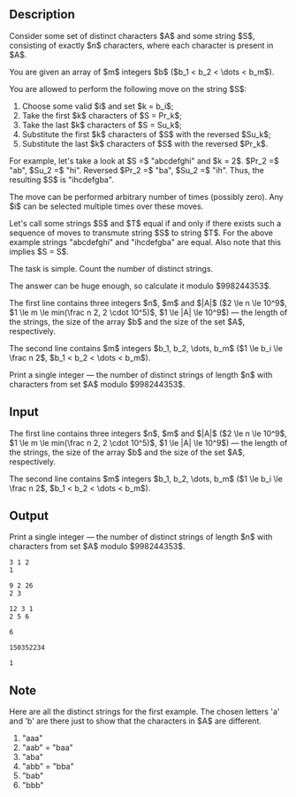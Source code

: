 ## Description

<div><p>Consider some set of distinct characters $A$ and some string $S$, consisting of exactly $n$ characters, where each character is present in $A$.</p><p>You are given an array of $m$ integers $b$ ($b_1 &lt; b_2 &lt; \dots &lt; b_m$). </p><p>You are allowed to perform the following move on the string $S$:</p><ol> <li> Choose some valid $i$ and set $k = b_i$; </li><li> Take the first $k$ characters of $S = Pr_k$; </li><li> Take the last $k$ characters of $S = Su_k$; </li><li> Substitute the first $k$ characters of $S$ with the reversed $Su_k$; </li><li> Substitute the last $k$ characters of $S$ with the reversed $Pr_k$. </li></ol><p>For example, let's take a look at $S =$ "<span class="tex-font-style-tt">abcdefghi</span>" and $k = 2$. $Pr_2 =$ "<span class="tex-font-style-tt">ab</span>", $Su_2 =$ "<span class="tex-font-style-tt">hi</span>". Reversed $Pr_2 =$ "<span class="tex-font-style-tt">ba</span>", $Su_2 =$ "<span class="tex-font-style-tt">ih</span>". Thus, the resulting $S$ is "<span class="tex-font-style-tt"><span class="tex-font-style-bf">ih</span>cdefg<span class="tex-font-style-bf">ba</span></span>".</p><p>The move can be performed arbitrary number of times (possibly zero). Any $i$ can be selected multiple times over these moves.</p><p>Let's call some strings $S$ and $T$ equal if and only if there exists such a sequence of moves to transmute string $S$ to string $T$. For the above example strings "<span class="tex-font-style-tt">abcdefghi</span>" and "<span class="tex-font-style-tt">ihcdefgba</span>" are equal. Also note that this implies $S = S$.</p><p>The task is simple. Count the number of distinct strings.</p><p>The answer can be huge enough, so calculate it modulo $998244353$.</p></div><div class="input-specification"><p>The first line contains three integers $n$, $m$ and $|A|$ ($2 \le n \le 10^9$, $1 \le m \le min(\frac n 2, 2 \cdot 10^5)$, $1 \le |A| \le 10^9$) — the length of the strings, the size of the array $b$ and the size of the set $A$, respectively.</p><p>The second line contains $m$ integers $b_1, b_2, \dots, b_m$ ($1 \le b_i \le \frac n 2$, $b_1 &lt; b_2 &lt; \dots &lt; b_m$).</p></div><div class="output-specification"><p>Print a single integer — the number of distinct strings of length $n$ with characters from set $A$ modulo $998244353$.</p></div>

## Input

<p>The first line contains three integers $n$, $m$ and $|A|$ ($2 \le n \le 10^9$, $1 \le m \le min(\frac n 2, 2 \cdot 10^5)$, $1 \le |A| \le 10^9$) — the length of the strings, the size of the array $b$ and the size of the set $A$, respectively.</p><p>The second line contains $m$ integers $b_1, b_2, \dots, b_m$ ($1 \le b_i \le \frac n 2$, $b_1 &lt; b_2 &lt; \dots &lt; b_m$).</p>

## Output

<p>Print a single integer — the number of distinct strings of length $n$ with characters from set $A$ modulo $998244353$.</p>





```input1
3 1 2
1

```




```input2
9 2 26
2 3

```




```input3
12 3 1
2 5 6

```




```output1
6

```




```output2
150352234

```




```output3
1

```



## Note

<p>Here are all the distinct strings for the first example. The chosen letters '<span class="tex-font-style-tt">a</span>' and '<span class="tex-font-style-tt">b</span>' are there just to show that the characters in $A$ are different. </p><ol> <li> "<span class="tex-font-style-tt">aaa</span>" </li><li> "<span class="tex-font-style-tt">aab</span>" = "<span class="tex-font-style-tt">baa</span>" </li><li> "<span class="tex-font-style-tt">aba</span>" </li><li> "<span class="tex-font-style-tt">abb</span>" = "<span class="tex-font-style-tt">bba</span>" </li><li> "<span class="tex-font-style-tt">bab</span>" </li><li> "<span class="tex-font-style-tt">bbb</span>" <ul></ul></li></ol>
